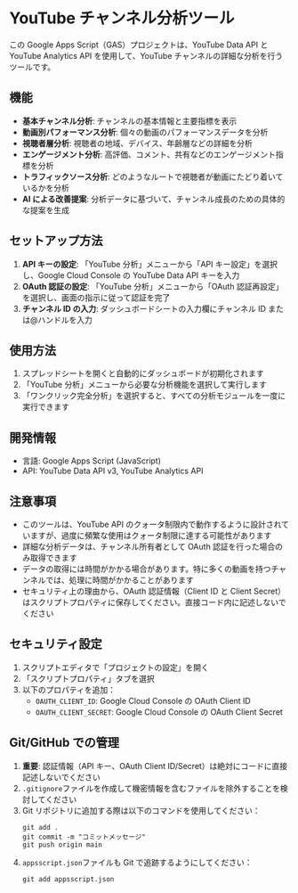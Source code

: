 # YouTube チャンネル分析ツール

この Google Apps Script（GAS）プロジェクトは、YouTube Data API と YouTube Analytics API を使用して、YouTube チャンネルの詳細な分析を行うツールです。

## 機能

- **基本チャンネル分析**: チャンネルの基本情報と主要指標を表示
- **動画別パフォーマンス分析**: 個々の動画のパフォーマンスデータを分析
- **視聴者層分析**: 視聴者の地域、デバイス、年齢層などの詳細を分析
- **エンゲージメント分析**: 高評価、コメント、共有などのエンゲージメント指標を分析
- **トラフィックソース分析**: どのようなルートで視聴者が動画にたどり着いているかを分析
- **AI による改善提案**: 分析データに基づいて、チャンネル成長のための具体的な提案を生成

## セットアップ方法

1. **API キーの設定**: 「YouTube 分析」メニューから「API キー設定」を選択し、Google Cloud Console の YouTube Data API キーを入力
2. **OAuth 認証の設定**: 「YouTube 分析」メニューから「OAuth 認証再設定」を選択し、画面の指示に従って認証を完了
3. **チャンネル ID の入力**: ダッシュボードシートの入力欄にチャンネル ID または@ハンドルを入力

## 使用方法

1. スプレッドシートを開くと自動的にダッシュボードが初期化されます
2. 「YouTube 分析」メニューから必要な分析機能を選択して実行します
3. 「ワンクリック完全分析」を選択すると、すべての分析モジュールを一度に実行できます

## 開発情報

- 言語: Google Apps Script (JavaScript)
- API: YouTube Data API v3, YouTube Analytics API

## 注意事項

- このツールは、YouTube API のクォータ制限内で動作するように設計されていますが、過度に頻繁な使用はクォータ制限に達する可能性があります
- 詳細な分析データは、チャンネル所有者として OAuth 認証を行った場合のみ取得できます
- データの取得には時間がかかる場合があります。特に多くの動画を持つチャンネルでは、処理に時間がかかることがあります
- セキュリティ上の理由から、OAuth 認証情報（Client ID と Client Secret）はスクリプトプロパティに保存してください。直接コード内に記述しないでください

## セキュリティ設定

1. スクリプトエディタで「プロジェクトの設定」を開く
2. 「スクリプトプロパティ」タブを選択
3. 以下のプロパティを追加：
   - `OAUTH_CLIENT_ID`: Google Cloud Console の OAuth Client ID
   - `OAUTH_CLIENT_SECRET`: Google Cloud Console の OAuth Client Secret

## Git/GitHub での管理

1. **重要**: 認証情報（API キー、OAuth Client ID/Secret）は絶対にコードに直接記述しないでください
2. `.gitignore`ファイルを作成して機密情報を含むファイルを除外することを検討してください
3. Git リポジトリに追加する際は以下のコマンドを使用してください：
   ```
   git add .
   git commit -m "コミットメッセージ"
   git push origin main
   ```
4. `appsscript.json`ファイルも Git で追跡するようにしてください：
   ```
   git add appsscript.json
   ```
